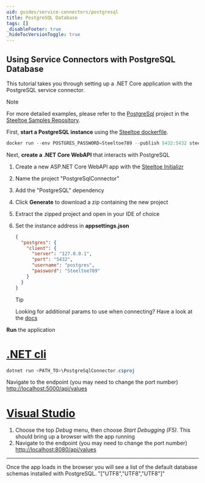 ```yaml
---
uid: guides/service-connectors/postgresql
title: PostgreSQL Database
tags: []
_disableFooter: true
_hideTocVersionToggle: true
---
```


## Using Service Connectors with PostgreSQL Database

This tutorial takes you through setting up a .NET Core application with the PostgreSQL service connector.

> [!NOTE]
> For more detailed examples, please refer to the [PostgreSql](https://github.com/SteeltoeOSS/Samples/tree/main/Connectors/src/PostgreSql) project in the [Steeltoe Samples Repository](https://github.com/SteeltoeOSS/Samples).

First, **start a PostgreSQL instance** using the [Steeltoe dockerfile](https://github.com/steeltoeoss/dockerfiles).

```powershell
docker run --env POSTGRES_PASSWORD=Steeltoe789 --publish 5432:5432 steeltoeoss/postgresql
```

Next, **create a .NET Core WebAPI** that interacts with PostgreSQL

1. Create a new ASP.NET Core WebAPI app with the [Steeltoe Initializr](https://start.steeltoe.io)
1. Name the project "PostgreSqlConnector"
1. Add the "PostgreSQL" dependency
1. Click **Generate** to download a zip containing the new project
1. Extract the zipped project and open in your IDE of choice
1. Set the instance address in **appsettings.json**

   ```json
   {
     "postgres": {
       "client": {
         "server": "127.0.0.1",
         "port": "5432",
         "username": "postgres",
         "password": "Steeltoe789"
       }
     }
   }
   ```

   > [!TIP]
   > Looking for additional params to use when connecting? Have a look at the [docs](~/api/v4/welcome/index.md)

**Run** the application

# [.NET cli](#tab/cli)

```powershell
dotnet run <PATH_TO>\PostgreSqlConnector.csproj
```

Navigate to the endpoint (you may need to change the port number) [http://localhost:5000/api/values](http://localhost:5000/api/values)

# [Visual Studio](#tab/vs)

1. Choose the top _Debug_ menu, then choose _Start Debugging (F5)_. This should bring up a browser with the app running
1. Navigate to the endpoint (you may need to change the port number) [http://localhost:8080/api/values](http://localhost:8080/api/values)

---

Once the app loads in the browser you will see a list of the default database schemas installed with PostgreSQL.
"["UTF8","UTF8","UTF8"]"
